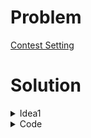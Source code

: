 # Problem
[Contest Setting](https://www.hackerrank.com/contests/srbd-code-contest-2023-round-1/challenges/contest-setting-1)

# Solution
<details>
<Summary>Idea1</Summary>
We can just do a binary search on the value of $m$ to find the maximum value of $m$. After that, we can say, $N = 2^m$
</details>
<details>
<Summary>Code</Summary>
    
```cpp

#include <bits/stdc++.h>
using namespace std;
typedef long long ll;
const ll INF = 1e9;

// Binary Search

void solve() 
{   
    ll B, y; cin >> B >> y;
    ll low = 0, high = INF;
    ll ans=0;
    while(low<=high)
    {
        ll mid = (low+high)/2;
        ll a =mid/2;
        ll b = mid-a;
        if(mid*y+a*a+b*b<=B)
        {
            ans=mid;
            low=mid+1;
        }
        else high=mid-1;
    }
    cout<<(1ll<<ans)<<'\n';
}

signed main() 
{
    ios_base::sync_with_stdio(0), cin.tie(0);
    int T = 1;
    cin >> T;
    for(int t = 1; t <= T; t++) {
        solve();
    }
}
```
</details>
